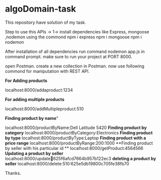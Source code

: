 # algoDomain-task
This repository have solution of my task.

Step to use this APIs ->
1-> install dependencies like Express, mongoose ,nodemon using the commond 
npm i express
npm i mongoose
npm i nodemon

After installation of all dependencies run command nodemon app.js in command prompt.
make sure to run your project at PORT 8000.

open Postman.
create a new collection in Postman.
now use following commond for maniputation with REST API.

**For Adding products** 

localhost:8000/addaproduct:1234 

**For adding multiple products**

localhost:8000/addMultipleproduct:510

**Finding product by name**"

localhost:8000/productByName:Dell Latitude 5420
**Finding product by category**
localhost:8000/productByCategory:Electronics
**Finding product by type**
localhost:8000/productByType:Laptop
**Finding product with a price range**
localhost:8000/productByRange:200:1000
**Finding product by seller with his particular id **
localhost:8000/getProduct:4564566
**Updating a product by seller**
localhost:8000/update:1234:625f6afcd7664b957b122ec3
**deleting a product by seller**
localhost:8000/delete:510:625e5db19800c705fe38fb70


Thanks.
